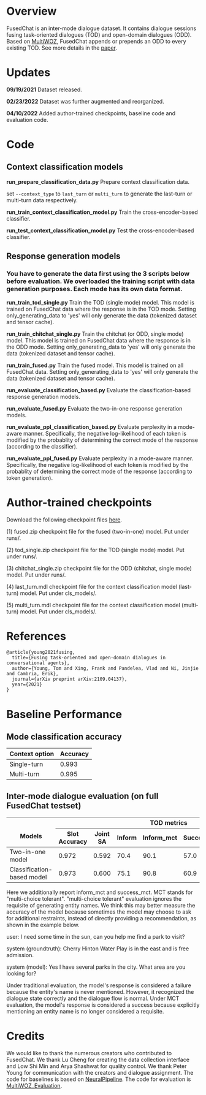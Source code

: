 # Overview
FusedChat is an inter-mode dialogue dataset. It contains dialogue sessions fusing task-oriented dialogues (TOD) and open-domain dialogues (ODD). Based on [MultiWOZ](https://github.com/smartyfh/MultiWOZ2.4), FusedChat appends or prepends an ODD to every existing TOD. See more details in the [paper](https://arxiv.org/pdf/2109.04137.pdf).

# Updates

**09/19/2021** Dataset released.

**02/23/2022** Dataset was further augmented and reorganized.

**04/10/2022** Added author-trained checkpoints, baseline code and evaluation code.



# Code

## Context classification models

**run_prepare_classification_data.py** Prepare context classification data.

set `--context_type` to `last_turn` or `multi_turn` to generate the last-turn or multi-turn data respectively.

**run_train_context_classification_model.py** Train the cross-encoder-based classifier.

**run_test_context_classification_model.py** Test the cross-encoder-based classifier.



## Response generation models

### You have to generate the data first using the 3 scripts below before evaluation. We overloaded the training script with data generation purposes. Each mode has its own data format.

**run_train_tod_single.py** Train the TOD (single mode) model. This model is trained on FusedChat data where the response is in the TOD mode. Setting only_generating_data to 'yes' will only generate the data (tokenized dataset and tensor cache).

**run_train_chitchat_single.py** Train the chitchat (or ODD, single mode) model. This model is trained on FusedChat data where the response is in the ODD mode. Setting only_generating_data to 'yes' will only generate the data (tokenized dataset and tensor cache).

**run_train_fused.py** Train the fused model. This model is trained on all FusedChat data. Setting only_generating_data to 'yes' will only generate the data (tokenized dataset and tensor cache).



**run_evaluate_classification_based.py** Evaluate the classification-based response generation models.

**run_evaluate_fused.py** Evaluate the two-in-one response generation models.

**run_evaluate_ppl_classification_based.py** Evaluate perplexity in a mode-aware manner. Specifically, the negative log-likelihood of each token is modified by the probablity of determining the correct mode of the response (according to the classifier).

**run_evaluate_ppl_fused.py** Evaluate perplexity in a mode-aware manner. Specifically, the negative log-likelihood of each token is modified by the probablity of determining the correct mode of the response  (according to token generation).

# Author-trained checkpoints
Download the following checkpoint files [here](https://researchdata.ntu.edu.sg/dataset.xhtml?persistentId=doi:10.21979/N9/QWEBOS).

(1) fused.zip
  checkpoint file for the fused (two-in-one) model. Put under runs/.

(2) tod_single.zip
  checkpoint file for the TOD (single mode) model. Put under runs/.

(3) chitchat_single.zip
  checkpoint file for the ODD (chitchat, single mode) model. Put under runs/.

(4) last_turn.mdl
  checkpoint file for the context classification model (last-turn) model. Put under cls_models/.

(5) multi_turn.mdl
  checkpoint file for the context classification model (multi-turn) model. Put under cls_models/.


# References
```
@article{young2021fusing,
  title={Fusing task-oriented and open-domain dialogues in conversational agents},
  author={Young, Tom and Xing, Frank and Pandelea, Vlad and Ni, Jinjie and Cambria, Erik},
  journal={arXiv preprint arXiv:2109.04137},
  year={2021}
}
```

# Baseline Performance


## Mode classification accuracy



<table>
<thead>
  <tr>
    <th>Context option</th>
    <th>Accuracy</th>
  </tr>
</thead>
<tbody>
  <tr>
    <td>Single-turn</td>
    <td>0.993</td>
  </tr>
  <tr>
    <td>Multi-turn</td>
    <td>0.995</td>
  </tr>
</tbody>
</table>

## Inter-mode dialogue evaluation (on full FusedChat testset)

<table class="tg">
<thead>
  <tr>
    <th class="tg-c3ow" rowspan="2"><br>Models</th>
    <th class="tg-c3ow" colspan="7">TOD metrics</th>
    <th class="tg-c3ow" colspan="4">ODD metrics</th>
  </tr>
  <tr>
    <th class="tg-c3ow">Slot Accuracy</th>
    <th class="tg-c3ow">Joint SA</th>
    <th class="tg-c3ow">Inform</th>
    <th class="tg-baqh">Inform_mct</th>
    <th class="tg-c3ow">Success</th>
    <th class="tg-baqh">Success_mct</th>
    <th class="tg-c3ow">BLEU</th>
    <th class="tg-c3ow">PPL</th>
    <th class="tg-c3ow">Sensibleness</th>
    <th class="tg-c3ow">Specificity</th>
    <th class="tg-c3ow">SSA</th>
  </tr>
</thead>
<tbody>
  <tr>
    <td class="tg-c3ow">Two-in-one model</td>
    <td class="tg-c3ow">0.972</td>
    <td class="tg-c3ow">0.592</td>
    <td class="tg-c3ow">70.4</td>
    <td class="tg-baqh">90.1</td>
    <td class="tg-c3ow">57.0</td>
    <td class="tg-baqh">72.7</td>
    <td class="tg-c3ow">12.05</td>
    <td class="tg-c3ow">10.49</td>
    <td class="tg-c3ow">0.52</td>
    <td class="tg-c3ow">0.47</td>
    <td class="tg-c3ow">0.50</td>
  </tr>
  <tr>
    <td class="tg-c3ow">Classification-based model</td>
    <td class="tg-c3ow">0.973</td>
    <td class="tg-c3ow">0.600</td>
    <td class="tg-c3ow">75.1</td>
    <td class="tg-baqh">90.8</td>
    <td class="tg-c3ow">60.9</td>
    <td class="tg-baqh">74.4</td>
    <td class="tg-c3ow">12.17</td>
    <td class="tg-c3ow">10.50</td>
    <td class="tg-c3ow">0.58</td>
    <td class="tg-c3ow">0.51</td>
    <td class="tg-c3ow">0.55</td>
  </tr>
</tbody>
</table>

Here we additionally report inform_mct and success_mct. MCT stands for "multi-choice tolerant". "multi-choice tolerant" evaluation ignores the requisite of generating entity names.  We think this may better measure the accuracy of the model because sometimes the model may choose to ask for additional restraints, instead of directly providing a recommendation, as shown in the example below.

user: I need some time in the sun, can you help me find a park to visit?

system (groundtruth): Cherry Hinton Water Play is in the east and is free admission.

system (model): Yes I have several parks in the city. What area are you looking for?

Under traditional evaluation, the model's response is considered a failure because the entity's name is never mentioned. However, it recognized the dialogue state correctly and the dialogue flow is normal. Under MCT evaluation, the model's response is considered a success because explicitly mentioning an entity name is no longer considered a requisite.

# Credits
We would like to thank the numerous creators who contributed to FusedChat. We thank Lu Cheng for creating the data collection interface and Low Shi Min and Arya Shashwat for quality control. We thank Peter Young for communication with the creators and dialogue assignment. The code for baselines is based on [NeuralPipeline](https://github.com/KAIST-AILab/NeuralPipeline_DSTC8). The code for evaluation is [MultiWOZ_Evaluation](https://github.com/Tomiinek/MultiWOZ_Evaluation).

